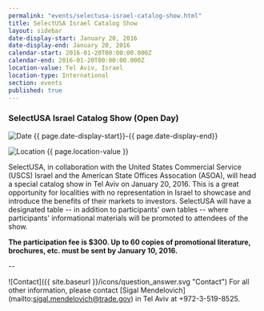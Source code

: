 ```yaml
---
permalink: "events/selectusa-israel-catalog-show.html"
title: SelectUSA Israel Catalog Show
layout: sidebar
date-display-start: January 20, 2016
date-display-end: January 20, 2016
calendar-start: 2016-01-20T00:00:00.000Z
calendar-end: 2016-01-20T00:00:00.000Z
location-value: Tel Aviv, Israel
location-type: International
section: events
published: true
---
```


### SelectUSA Israel Catalog Show (Open Day)

![Date](https://google.github.io/material-design-icons/action/svg/design/ic_event_24px.svg "Date") {{ page.date-display-start}}-{{ page.date-display-end}}

![Location](http://google.github.io/material-design-icons/social/svg/design/ic_location_city_24px.svg "Location") {{ page.location-value }}

SelectUSA, in collaboration with the United States Commercial Service (USCS) Israel and the American State Offices Assocation (ASOA), will head a special catalog show in Tel Aviv on January 20, 2016. This is a great opportunity for localities with no representation in Israel to showcase and introduce the benefits of their markets to investors. SelectUSA will have a designated table -- in addition to participants' own tables -- where participants' informational materials will be promoted to attendees of the show. 

**The participation fee is $300. Up to 60 copies of promotional literature, brochures, etc. must be sent by January 10, 2016.** 

--

![Contact]({{ site.baseurl }}/icons/question_answer.svg "Contact") For all other information, please contact [Sigal Mendelovich] (mailto:sigal.mendelovich@trade.gov) in Tel Aviv at +972-3-519-8525.
